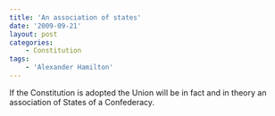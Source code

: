 ```yaml
---
title: 'An association of states'
date: '2009-09-21'
layout: post
categories:
    - Constitution
tags:
    - 'Alexander Hamilton'
---
```


If the Constitution is adopted the Union will be in fact and in theory an association of States of a Confederacy.